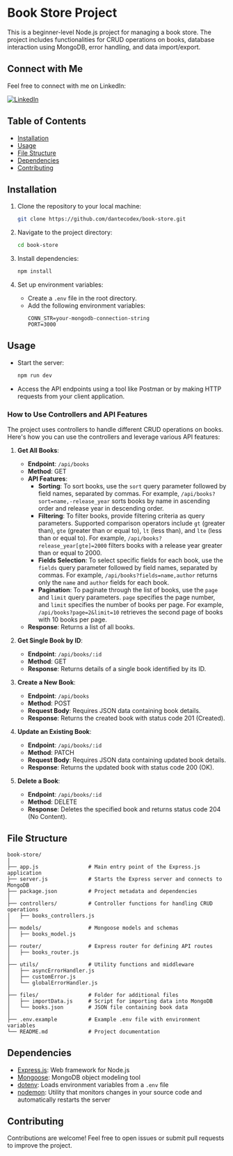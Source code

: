 # Book Store Project

This is a beginner-level Node.js project for managing a book store. The project includes functionalities for CRUD operations on books, database interaction using MongoDB, error handling, and data import/export.

## Connect with Me

Feel free to connect with me on LinkedIn:

[![LinkedIn](https://img.shields.io/badge/LinkedIn-Profile-blue)](https://www.linkedin.com/in/anshulrajput237)


## Table of Contents

- [Installation](#installation)
- [Usage](#usage)
- [File Structure](#file-structure)
- [Dependencies](#dependencies)
- [Contributing](#contributing)

## Installation

1. Clone the repository to your local machine:
   ```bash
   git clone https://github.com/dantecodex/book-store.git
   ```

2. Navigate to the project directory:
   ```bash
   cd book-store
   ```

3. Install dependencies:
   ```bash
   npm install
   ```

4. Set up environment variables:
   - Create a `.env` file in the root directory.
   - Add the following environment variables:
     ```plaintext
     CONN_STR=your-mongodb-connection-string
     PORT=3000
     ```

## Usage

- Start the server:
  ```bash
  npm run dev
  ```

- Access the API endpoints using a tool like Postman or by making HTTP requests from your client application.

### How to Use Controllers and API Features

The project uses controllers to handle different CRUD operations on books. Here's how you can use the controllers and leverage various API features:

1. **Get All Books**:
   - **Endpoint**: `/api/books`
   - **Method**: GET
   - **API Features**:
     - **Sorting**: To sort books, use the `sort` query parameter followed by field names, separated by commas. For example, `/api/books?sort=name,-release_year` sorts books by name in ascending order and release year in descending order.
     - **Filtering**: To filter books, provide filtering criteria as query parameters. Supported comparison operators include `gt` (greater than), `gte` (greater than or equal to), `lt` (less than), and `lte` (less than or equal to). For example, `/api/books?release_year[gte]=2000` filters books with a release year greater than or equal to 2000.
     - **Fields Selection**: To select specific fields for each book, use the `fields` query parameter followed by field names, separated by commas. For example, `/api/books?fields=name,author` returns only the `name` and `author` fields for each book.
     - **Pagination**: To paginate through the list of books, use the `page` and `limit` query parameters. `page` specifies the page number, and `limit` specifies the number of books per page. For example, `/api/books?page=2&limit=10` retrieves the second page of books with 10 books per page.
   - **Response**: Returns a list of all books.

2. **Get Single Book by ID**:
   - **Endpoint**: `/api/books/:id`
   - **Method**: GET
   - **Response**: Returns details of a single book identified by its ID.

3. **Create a New Book**:
   - **Endpoint**: `/api/books`
   - **Method**: POST
   - **Request Body**: Requires JSON data containing book details.
   - **Response**: Returns the created book with status code 201 (Created).

4. **Update an Existing Book**:
   - **Endpoint**: `/api/books/:id`
   - **Method**: PATCH
   - **Request Body**: Requires JSON data containing updated book details.
   - **Response**: Returns the updated book with status code 200 (OK).

5. **Delete a Book**:
   - **Endpoint**: `/api/books/:id`
   - **Method**: DELETE
   - **Response**: Deletes the specified book and returns status code 204 (No Content).


## File Structure

```
book-store/
│
├── app.js                # Main entry point of the Express.js application
├── server.js             # Starts the Express server and connects to MongoDB
├── package.json          # Project metadata and dependencies
│
├── controllers/          # Controller functions for handling CRUD operations
│   ├── books_controllers.js
│
├── models/               # Mongoose models and schemas
│   ├── books_model.js
│
├── router/               # Express router for defining API routes
│   ├── books_router.js
│
├── utils/                # Utility functions and middleware
│   ├── asyncErrorHandler.js
│   ├── customError.js
│   └── globalErrorHandler.js
│
├── files/                # Folder for additional files
│   ├── importData.js     # Script for importing data into MongoDB
│   └── books.json        # JSON file containing book data
│
├── .env.example          # Example .env file with environment variables
└── README.md             # Project documentation
```

## Dependencies

- [Express.js](https://expressjs.com/): Web framework for Node.js
- [Mongoose](https://mongoosejs.com/): MongoDB object modeling tool
- [dotenv](https://www.npmjs.com/package/dotenv): Loads environment variables from a `.env` file
- [nodemon](https://nodemon.io/): Utility that monitors changes in your source code and automatically restarts the server

## Contributing

Contributions are welcome! Feel free to open issues or submit pull requests to improve the project.


